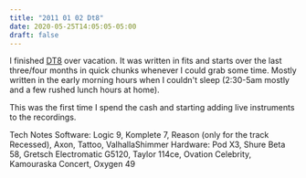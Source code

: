```yaml
---
title: "2011 01 02 Dt8"
date: 2020-05-25T14:05:05-05:00
draft: false
---
```


I finished <a href="http://www.mjladd.com/music">DT8</a> over vacation. It was written in fits and starts over the last three/four months in quick chunks whenever I could grab some time. Mostly written in the early morning hours when I couldn't sleep (2:30-5am mostly and a few rushed lunch hours at home). 

This was the first time I spend the cash and starting adding live instruments to the recordings. 

Tech Notes
Software: Logic 9, Komplete 7, Reason (only for the track Recessed), Axon, Tattoo, ValhallaShimmer
Hardware: Pod X3, Shure Beta 58, Gretsch Electromatic G5120, Taylor 114ce, Ovation Celebrity, Kamouraska Concert, Oxygen 49
